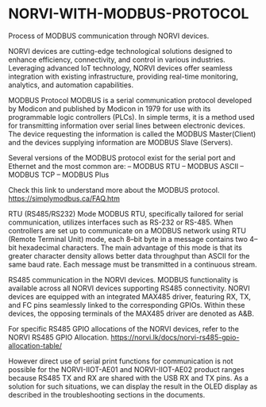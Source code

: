 # NORVI-WITH-MODBUS-PROTOCOL
Process of MODBUS communication through NORVI devices. 

NORVI devices are cutting-edge technological solutions designed to enhance efficiency, connectivity, and control in various industries. Leveraging advanced IoT technology, NORVI devices offer seamless integration with existing infrastructure, providing real-time monitoring, analytics, and automation capabilities. 


MODBUS Protocol
MODBUS is a serial communication protocol developed by Modicon and published by Modicon in 1979 for use with its programmable logic controllers (PLCs). In simple terms, it is a method used for transmitting information over serial lines between electronic devices. The device requesting the information is called the MODBUS Master(Client) and the devices supplying information are MODBUS Slave (Servers). 

Several versions of the MODBUS protocol exist for the serial port and Ethernet and the most common are:
– MODBUS RTU
– MODBUS ASCII
– MODBUS TCP
– MODBUS Plus

Check this link to understand more about the MODBUS protocol.
https://simplymodbus.ca/FAQ.htm


RTU (RS485/RS232) Mode
MODBUS RTU, specifically tailored for serial communication, utilizes interfaces such as RS-232 or RS-485. When controllers are set up to communicate on a MODBUS network using RTU (Remote Terminal Unit) mode, each 8–bit byte in a message contains two 4–bit hexadecimal characters. The main advantage of this mode is that its greater character density allows better data throughput than ASCII for the same baud rate. Each message must be transmitted in a continuous stream. 


RS485 communication in the NORVI devices.
MODBUS functionality is available across all NORVI devices supporting RS485 connectivity. NORVI devices are equipped with an integrated MAX485 driver, featuring RX, TX, and FC pins seamlessly linked to the corresponding GPIOs. Within these devices, the opposing terminals of the MAX485 driver are denoted as A&B.


For specific RS485 GPIO allocations of the NORVI devices, refer to the NORVI RS485 GPIO Allocation.
https://norvi.lk/docs/norvi-rs485-gpio-allocation-table/


However direct use of serial print functions for communication is not possible for the NORVI-IIOT-AE01 and NORVI-IIOT-AE02 product ranges because RS485 TX and RX are shared with the USB RX and TX pins. As a solution for such situations, we can display the result in the OLED display as described in the troubleshooting sections in the documents.

